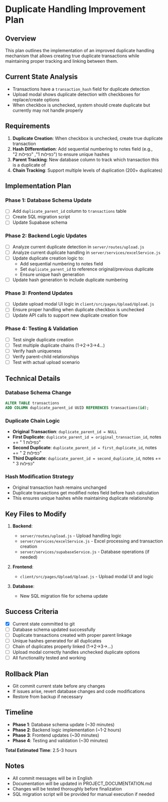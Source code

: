 # Duplicate Handling Improvement Plan

## Overview
This plan outlines the implementation of an improved duplicate handling mechanism that allows creating true duplicate transactions while maintaining proper tracking and linking between them.

## Current State Analysis
- Transactions have a `transaction_hash` field for duplicate detection
- Upload modal shows duplicate detection with checkboxes for replace/create options  
- When checkbox is unchecked, system should create duplicate but currently may not handle properly

## Requirements
1. **Duplicate Creation**: When checkbox is unchecked, create true duplicate transaction
2. **Hash Differentiation**: Add sequential numbering to notes field (e.g., "כפילות 1", "כפילות 2") to ensure unique hashes
3. **Parent Tracking**: New database column to track which transaction this is a duplicate of
4. **Chain Tracking**: Support multiple levels of duplication (200+ duplicates)

## Implementation Plan

### Phase 1: Database Schema Update
- [ ] Add `duplicate_parent_id` column to `transactions` table
- [ ] Create SQL migration script
- [ ] Update Supabase schema

### Phase 2: Backend Logic Updates
- [ ] Analyze current duplicate detection in `server/routes/upload.js`
- [ ] Analyze current duplicate handling in `server/services/excelService.js`
- [ ] Update duplicate creation logic to:
  - Add sequential numbering to notes field
  - Set `duplicate_parent_id` to reference original/previous duplicate
  - Ensure unique hash generation
- [ ] Update hash generation to include duplicate numbering

### Phase 3: Frontend Updates
- [ ] Update upload modal UI logic in `client/src/pages/Upload/Upload.js`
- [ ] Ensure proper handling when duplicate checkbox is unchecked
- [ ] Update API calls to support new duplicate creation flow

### Phase 4: Testing & Validation
- [ ] Test single duplicate creation
- [ ] Test multiple duplicate chains (1→2→3→4...)
- [ ] Verify hash uniqueness
- [ ] Verify parent-child relationships
- [ ] Test with actual upload scenario

## Technical Details

### Database Schema Change
```sql
ALTER TABLE transactions 
ADD COLUMN duplicate_parent_id UUID REFERENCES transactions(id);
```

### Duplicate Chain Logic
- **Original Transaction**: `duplicate_parent_id = NULL`
- **First Duplicate**: `duplicate_parent_id = original_transaction_id`, notes += " כפילות 1"
- **Second Duplicate**: `duplicate_parent_id = first_duplicate_id`, notes += " כפילות 2"
- **Third Duplicate**: `duplicate_parent_id = second_duplicate_id`, notes += " כפילות 3"

### Hash Modification Strategy
- Original transaction hash remains unchanged
- Duplicate transactions get modified notes field before hash calculation
- This ensures unique hashes while maintaining duplicate relationship

## Key Files to Modify
1. **Backend**:
   - `server/routes/upload.js` - Upload handling logic
   - `server/services/excelService.js` - Excel processing and transaction creation
   - `server/services/supabaseService.js` - Database operations (if needed)

2. **Frontend**:
   - `client/src/pages/Upload/Upload.js` - Upload modal UI and logic

3. **Database**:
   - New SQL migration file for schema update

## Success Criteria
- [x] Current state committed to git
- [ ] Database schema updated successfully
- [ ] Duplicate transactions created with proper parent linkage
- [ ] Unique hashes generated for all duplicates
- [ ] Chain of duplicates properly linked (1→2→3→...)
- [ ] Upload modal correctly handles unchecked duplicate options
- [ ] All functionality tested and working

## Rollback Plan
- Git commit current state before any changes
- If issues arise, revert database changes and code modifications
- Restore from backup if necessary

## Timeline
- **Phase 1**: Database schema update (~30 minutes)
- **Phase 2**: Backend logic implementation (~1-2 hours)
- **Phase 3**: Frontend updates (~30 minutes)
- **Phase 4**: Testing and validation (~30 minutes)

**Total Estimated Time**: 2.5-3 hours

## Notes
- All commit messages will be in English
- Documentation will be updated in PROJECT_DOCUMENTATION.md
- Changes will be tested thoroughly before finalization
- SQL migration script will be provided for manual execution if needed